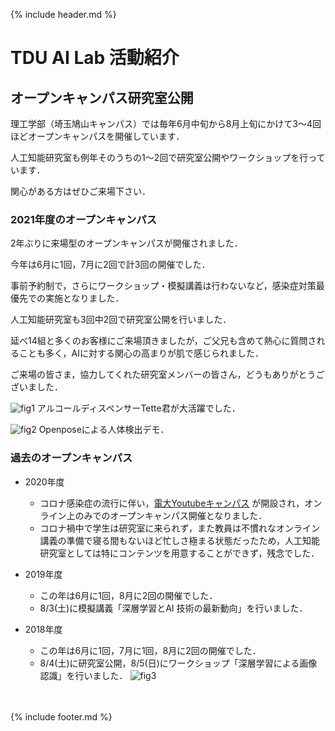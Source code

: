 {% include header.md %} <!-- _includes内のheader.mdをインクルード -->


# TDU AI Lab 活動紹介

## オープンキャンパス研究室公開

理工学部（埼玉鳩山キャンパス）では毎年6月中旬から8月上旬にかけて3～4回ほどオープンキャンパスを開催しています．

人工知能研究室も例年そのうちの1～2回で研究室公開やワークショップを行っています．

関心がある方はぜひご来場下さい．

### 2021年度のオープンキャンパス

2年ぶりに来場型のオープンキャンパスが開催されました．

今年は6月に1回，7月に2回で計3回の開催でした．

事前予約制で，さらにワークショップ・模擬講義は行わないなど，感染症対策最優先での実施となりました．

人工知能研究室も3回中2回で研究室公開を行いました．

延べ14組と多くのお客様にご来場頂きましたが，ご父兄も含めて熱心に質問されることも多く，AIに対する関心の高まりが肌で感じられました．

ご来場の皆さま，協力してくれた研究室メンバーの皆さん，どうもありがとうございました．

![fig1](https://www.cse.dendai.ac.jp/faculty/5divisions/ru/course/mi/hidaka/github_pages/oc2021a_small.jpg)
アルコールディスペンサーTette君が大活躍でした．

![fig2](https://www.cse.dendai.ac.jp/faculty/5divisions/ru/course/mi/hidaka/github_pages/oc2021b_trim.jpg)
Openposeによる人体検出デモ．

### 過去のオープンキャンパス

  + 2020年度
    + コロナ感染症の流行に伴い，[電大Youtubeキャンパス](https://www.youtube.com/channel/UCKnPsmCuIyXioKofQa217JQ) が開設され，オンライン上のみでのオープンキャンパス開催となりました．
    + コロナ禍中で学生は研究室に来られず，また教員は不慣れなオンライン講義の準備で寝る間もないほど忙しさ極まる状態だったため，人工知能研究室としては特にコンテンツを用意することができず，残念でした．

  + 2019年度
    + この年は6月に1回，8月に2回の開催でした．
    + 8/3(土)に模擬講義「深層学習とAI 技術の最新動向」を行いました．

  + 2018年度
    + この年は6月に1回，7月に1回，8月に2回の開催でした．
    + 8/4(土)に研究室公開，8/5(日)にワークショップ「深層学習による画像認識」を行いました．
        ![fig3](https://www.cse.dendai.ac.jp/faculty/5divisions/ru/course/mi/hidaka/github_pages/oc2018ws_small.jpg)

<br><br>
{% include footer.md %} <!-- _includes内のfooter.mdをインクルード -->
